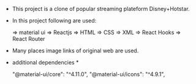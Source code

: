 

 * This project is a clone of popular streaming plateform Disney+Hotstar.

 * In this project following are used:

    => material ui 
    => Reactjs
    => HTML
    => CSS
    => XML
    => React Hooks
    => React Router
    

* Many places image links of original web are used.


* additional dependencies *

    "@material-ui/core": "^4.11.0",
    "@material-ui/icons": "^4.9.1",

  
